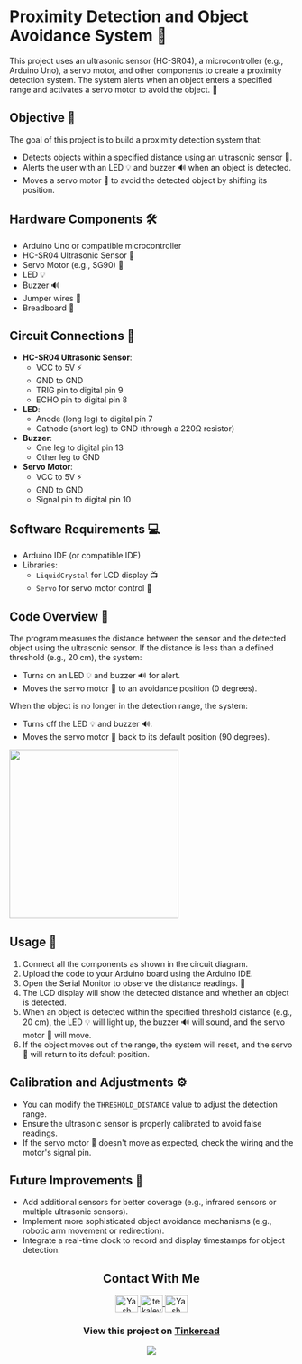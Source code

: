 # Proximity Detection and Object Avoidance System 🚀

This project uses an ultrasonic sensor (HC-SR04), a microcontroller (e.g., Arduino Uno), a servo motor, and other components to create a proximity detection system. The system alerts when an object enters a specified range and activates a servo motor to avoid the object. 🤖

## Objective 🎯
The goal of this project is to build a proximity detection system that:
- Detects objects within a specified distance using an ultrasonic sensor 📏.
- Alerts the user with an LED 💡 and buzzer 🔊 when an object is detected.
- Moves a servo motor 🤖 to avoid the detected object by shifting its position.

## Hardware Components 🛠️
- Arduino Uno or compatible microcontroller
- HC-SR04 Ultrasonic Sensor 📡
- Servo Motor (e.g., SG90) 🦾
- LED 💡
- Buzzer 🔊
- Jumper wires 🔌
- Breadboard 🍞

## Circuit Connections 🔌
- **HC-SR04 Ultrasonic Sensor**:
  - VCC to 5V ⚡
  - GND to GND
  - TRIG pin to digital pin 9
  - ECHO pin to digital pin 8 
- **LED**:
  - Anode (long leg) to digital pin 7
  - Cathode (short leg) to GND (through a 220Ω resistor)
- **Buzzer**:
  - One leg to digital pin 13
  - Other leg to GND
- **Servo Motor**:
  - VCC to 5V ⚡
  - GND to GND
  - Signal pin to digital pin 10

## Software Requirements 💻
- Arduino IDE (or compatible IDE)
- Libraries:
  - `LiquidCrystal` for LCD display 📺
  - `Servo` for servo motor control 🔧

## Code Overview 📝
The program measures the distance between the sensor and the detected object using the ultrasonic sensor. If the distance is less than a defined threshold (e.g., 20 cm), the system:
- Turns on an LED 💡 and buzzer 🔊 for alert.
- Moves the servo motor 🦾 to an avoidance position (0 degrees). 

When the object is no longer in the detection range, the system:
- Turns off the LED 💡 and buzzer 🔊.
- Moves the servo motor 🦾 back to its default position (90 degrees).

<img src="https://lastminuteengineers.com/wp-content/uploads/arduino/HC-SR04-Ultrasonic-Sensor-Working-Echo-when-no-Obstacle.gif" width="300" height="auto" />

## Usage 🚀
1. Connect all the components as shown in the circuit diagram.
2. Upload the code to your Arduino board using the Arduino IDE.
3. Open the Serial Monitor to observe the distance readings. 📏
4. The LCD display will show the detected distance and whether an object is detected.
5. When an object is detected within the specified threshold distance (e.g., 20 cm), the LED 💡 will light up, the buzzer 🔊 will sound, and the servo motor 🦾 will move.
6. If the object moves out of the range, the system will reset, and the servo 🦾 will return to its default position.

## Calibration and Adjustments ⚙️
- You can modify the `THRESHOLD_DISTANCE` value to adjust the detection range.
- Ensure the ultrasonic sensor is properly calibrated to avoid false readings.
- If the servo motor 🦾 doesn't move as expected, check the wiring and the motor's signal pin.

## Future Improvements 🔮
- Add additional sensors for better coverage (e.g., infrared sensors or multiple ultrasonic sensors).
- Implement more sophisticated object avoidance mechanisms (e.g., robotic arm movement or redirection).
- Integrate a real-time clock to record and display timestamps for object detection.

<h2 align="center">Contact With Me</h2>
<div align="center">
  <a href="https://linkedin.com/in/yash-tekale-6157ba246" target="blank">
    <img align="center" src="https://raw.githubusercontent.com/rahuldkjain/github-profile-readme-generator/master/src/images/icons/Social/linked-in-alt.svg" alt="Yash Tekale LinkedIn" height="30" width="40" />
  </a>
    <a href="mailto:tekaleyash16@gmail.com" target="_blank">
    <img align="center" src="https://i.pinimg.com/736x/a1/d1/4b/a1d14ba7881740c8c3e428a75132a2ae.jpg" alt="tekaleyash16@gmail.com" height="30" width="40" />
  </a>
  <a href="https://github.com/yashtekale06" target="blank">
    <img align="center" src="https://raw.githubusercontent.com/rahuldkjain/github-profile-readme-generator/master/src/images/icons/Social/github.svg" alt="Yash Tekale GitHub" height="30" width="40" />
  </a>
</div>
<h3 align="center">
  View this project on <a href="https://www.tinkercad.com/things/51DGr1M2U8y-copy-of-smooth-blad-trug" target="_blank">Tinkercad</a>
</h3>

<p align="center">
  <img src="https://capsule-render.vercel.app/api?type=waving&color=gradient&height=65&section=footer"/>
</p>
